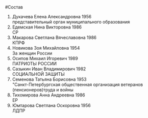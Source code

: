 #Состав
1. Дукачева Елена Александровна 1956   
    представительный орган муниципального образования
2. Едемская Нина Викторовна 1986   
    СР
3. Макарова Светлана Вячеславовна 1986   
    КПРФ
4. Новикова Зоя Михайловна 1954   
    За женщин России
5. Осипов Михаил Игоревич 1989   
    ПАТРИОТЫ РОССИИ
6. Сазыкин Иван Владимирович 1982   
    СОЦИАЛЬНОЙ ЗАЩИТЫ
7. Семенова Татьяна Борисовна 1953   
    "Санкт-Петербургская общественная организация ветеранов (пенсионеров)труда и войны
8. Тихомирова Анна Андреевна 1986   
    ЕР
9. Юмтарова Светлана Оскоровна 1956   
    ЛДПР
